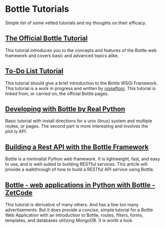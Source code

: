 # Bottle Tutorials
Simple list of some vetted tutorials and my thoughts on their efficacy.

## [The Official Bottle Tutorial](https://bottlepy.org/docs/dev/tutorial.html)
This tutorial introduces you to the concepts and features of the Bottle web framework and covers basic and advanced topics alike.

## [To-Do List Tutorial](https://bottlepy.org/docs/dev/tutorial_app.html)
This tutorial should give a brief introduction to the Bottle WSGI Framework. This tutorial is a work in progress and written by [noisefloor](https://noisefloor-net.blogspot.com/). This tutorial is linked from, or carried on, the official Bottle pages.

## [Developing with Bottle by Real Python](https://realpython.com/developing-with-bottle-part-1/)
Basic tutorial with install directions for a unix (linux) system and multiple routes, or pages. The second part is more interesting and involves the plot.ly API.

## [Building a Rest API with the Bottle Framework](https://www.toptal.com/bottle/building-a-rest-api-with-bottle-framework)
Bottle is a minimalist Python web framework. It is lightweight, fast, and easy to use, and is well-suited to building RESTful services. This article will provide a walkthrough of how to build a RESTful API service using Bottle.

## [Bottle - web applications in Python with Bottle - ZetCode](https://zetcode.com/python/bottle/)
This tutorial is derivative of many others. And has a few too many advertisements. But it does provide a concise, simple tutorial for a Bottle Web Application with an introduction to Bottle, routes, filters, forms, templates, and databases utilizing MongoDB. It is worth a look.

